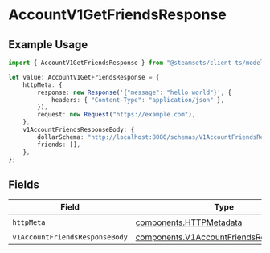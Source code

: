 # AccountV1GetFriendsResponse

## Example Usage

```typescript
import { AccountV1GetFriendsResponse } from "@steamsets/client-ts/models/operations";

let value: AccountV1GetFriendsResponse = {
    httpMeta: {
        response: new Response('{"message": "hello world"}', {
            headers: { "Content-Type": "application/json" },
        }),
        request: new Request("https://example.com"),
    },
    v1AccountFriendsResponseBody: {
        dollarSchema: "http://localhost:8080/schemas/V1AccountFriendsResponseBody.json",
        friends: [],
    },
};
```

## Fields

| Field                                                                                              | Type                                                                                               | Required                                                                                           | Description                                                                                        |
| -------------------------------------------------------------------------------------------------- | -------------------------------------------------------------------------------------------------- | -------------------------------------------------------------------------------------------------- | -------------------------------------------------------------------------------------------------- |
| `httpMeta`                                                                                         | [components.HTTPMetadata](../../models/components/httpmetadata.md)                                 | :heavy_check_mark:                                                                                 | N/A                                                                                                |
| `v1AccountFriendsResponseBody`                                                                     | [components.V1AccountFriendsResponseBody](../../models/components/v1accountfriendsresponsebody.md) | :heavy_minus_sign:                                                                                 | OK                                                                                                 |